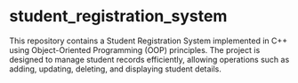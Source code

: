 # student_registration_system
This repository contains a Student Registration System implemented in C++ using Object-Oriented Programming (OOP) principles. The project is designed to manage student records efficiently, allowing operations such as adding, updating, deleting, and displaying student details.
